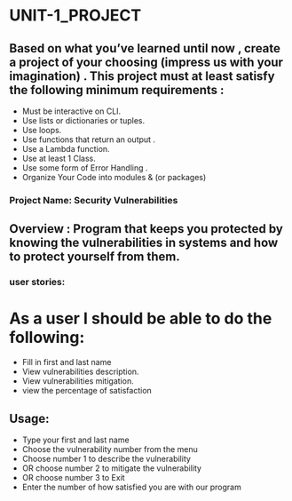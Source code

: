 # UNIT-1_PROJECT

## Based on what you’ve learned until now , create a project of your choosing (impress us with your imagination) . This project must at least satisfy the following minimum requirements :

- Must be interactive on CLI.
- Use lists or dictionaries or tuples. 
- Use loops.
- Use functions that return an output . 
- Use a Lambda function.
- Use at least 1 Class.
- Use some form of Error Handling .
- Organize Your Code into modules & (or packages)

### Project Name: Security  Vulnerabilities 

## Overview : Program that keeps you protected by knowing the vulnerabilities in systems and how to protect yourself from them.

### user stories:
 # As a user I should be able to do the following:
 - Fill in first and last name
 - View vulnerabilities description.
 - View vulnerabilities mitigation.
 - view the percentage of satisfaction


## Usage:
- Type your first and last name 
- Choose the vulnerability number from the menu
- Choose number 1 to describe the vulnerability
- OR choose number 2 to mitigate the vulnerability
- OR choose number 3 to Exit
- Enter the number of how satisfied you are with our program




 